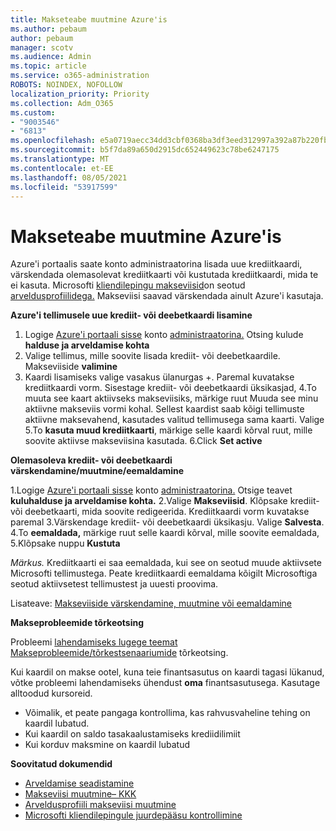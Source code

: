 ```yaml
---
title: Makseteabe muutmine Azure'is
ms.author: pebaum
author: pebaum
manager: scotv
ms.audience: Admin
ms.topic: article
ms.service: o365-administration
ROBOTS: NOINDEX, NOFOLLOW
localization_priority: Priority
ms.collection: Adm_O365
ms.custom:
- "9003546"
- "6813"
ms.openlocfilehash: e5a0719aecc34dd3cbf0368ba3df3eed312997a392a87b220fbafc8b21b19aa6
ms.sourcegitcommit: b5f7da89a650d2915dc652449623c78be6247175
ms.translationtype: MT
ms.contentlocale: et-EE
ms.lasthandoff: 08/05/2021
ms.locfileid: "53917599"
---
```

# <a name="change-payment-information-in-azure"></a>Makseteabe muutmine Azure'is

Azure'i portaalis saate konto administraatorina lisada uue krediitkaardi, värskendada olemasolevat krediitkaarti või kustutada krediitkaardi, mida te ei kasuta. Microsofti [kliendilepingu makseviisid](https://docs.microsoft.com/azure/billing/billing-how-to-change-credit-card?WT.mc_id=Portal-Microsoft_Azure_Support#check-access-to-a-microsoft-customer-agreement)on seotud [arveldusprofiilidega.](https://docs.microsoft.com/azure/billing/billing-how-to-change-credit-card?WT.mc_id=Portal-Microsoft_Azure_Support#change-payment-method-for-a-billing-profile) Makseviisi saavad värskendada ainult Azure'i kasutaja.

**Azure'i tellimusele uue krediit- või deebetkaardi lisamine**

1. Logige [Azure'i portaali sisse](https://portal.azure.com/) konto [administraatorina.](https://docs.microsoft.com/azure/billing/billing-subscription-transfer?WT.mc_id=Portal-Microsoft_Azure_Support#whoisaa) Otsing kulude **halduse ja arveldamise kohta**
2. Valige tellimus, mille soovite lisada krediit- või deebetkaardile. Makseviiside **valimine**
3. Kaardi lisamiseks valige vasakus ülanurgas +. Paremal kuvatakse krediitkaardi vorm. Sisestage krediit- või deebetkaardi üksikasjad, 4.To muuta see kaart aktiivseks makseviisiks, märkige ruut Muuda see minu aktiivne makseviis vormi kohal. Sellest kaardist saab kõigi tellimuste aktiivne maksevahend, kasutades valitud tellimusega sama kaarti. Valige  5.To **kasuta muud krediitkaarti**, märkige selle kaardi kõrval ruut, mille soovite aktiivse makseviisina kasutada.
6.Click **Set active**

**Olemasoleva krediit- või deebetkaardi värskendamine/muutmine/eemaldamine**

1.Logige [Azure'i portaali sisse](https://portal.azure.com/) konto [administraatorina.](https://docs.microsoft.com/azure/billing/billing-subscription-transfer?WT.mc_id=Portal-Microsoft_Azure_Support#whoisaa) Otsige teavet **kuluhalduse ja arveldamise kohta.**
2.Valige **Makseviisid**. Klõpsake krediit- või deebetkaarti, mida soovite redigeerida. Krediitkaardi vorm kuvatakse paremal 3.Värskendage krediit- või deebetkaardi üksikasju. Valige **Salvesta**.
4.To **eemaldada,** märkige ruut selle kaardi kõrval, mille soovite eemaldada, 5.Klõpsake nuppu **Kustuta**

_Märkus._ Krediitkaarti ei saa eemaldada, kui see on seotud muude aktiivsete Microsofti tellimustega. Peate krediitkaardi eemaldama kõigilt Microsoftiga seotud aktiivsetest tellimustest ja uuesti proovima.

Lisateave: [Makseviiside värskendamine, muutmine või eemaldamine](https://docs.microsoft.com/azure/billing/billing-how-to-change-credit-card?WT.mc_id=Portal-Microsoft_Azure_Support)

**Makseprobleemide tõrkeotsing**

Probleemi [lahendamiseks lugege teemat Makseprobleemide/tõrkestsenaariumide](https://support.microsoft.com/help/4505172/troubleshooting-payment-issues) tõrkeotsing.

Kui kaardil on makse ootel, kuna teie finantsasutus on kaardi tagasi lükanud, võtke probleemi lahendamiseks ühendust **oma** finantsasutusega. Kasutage alltoodud kursoreid.

- Võimalik, et peate pangaga kontrollima, kas rahvusvaheline tehing on kaardil lubatud.
- Kui kaardil on saldo tasakaalustamiseks krediidilimiit
- Kui korduv maksmine on kaardil lubatud

**Soovitatud dokumendid**

- [Arveldamise seadistamine](https://azure.microsoft.com/pricing/invoicing/)
- [Makseviisi muutmine– KKK](https://docs.microsoft.com/azure/billing/billing-how-to-change-credit-card?WT.mc_id=Portal-Microsoft_Azure_Support#frequently-asked-questions)
- [Arveldusprofiili makseviisi muutmine](https://docs.microsoft.com/azure/billing/billing-how-to-change-credit-card?WT.mc_id=Portal-Microsoft_Azure_Support#change-payment-method-for-a-billing-profile)
- [Microsofti kliendilepingule juurdepääsu kontrollimine](https://docs.microsoft.com/azure/billing/billing-how-to-change-credit-card?WT.mc_id=Portal-Microsoft_Azure_Support#check-access-to-a-microsoft-customer-agreement)